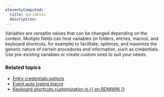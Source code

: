 ```yaml
---
eleventyComputed:
  title: Variables
  description: 
---
```

Variables are versatile values that can be changed depending on the context. Multiple fields can host variables (in folders, entries, macros, and keyboard shortcuts, for example) to facilitate, optimize, and maximize the generic nature of certain procedures and information, such as credentials. Use pre-existing variables or create custom ones to suit your needs.

### Related topics  
* [Entry credentials options](/rdm/windows/commands/edit/entries/entry-credentials-options/)  
* [Event auto typing macro](/kb/remote-desktop-manager/how-to-articles/entry-types-events-settings/event-auto-typing-macro/)  
* [Keyboard shortcuts customization in {{ en.RDMWIN }}](/kb/remote-desktop-manager/how-to-articles/keyboard-shortcuts-customization-rdm-windows/#create-shortcut-macros)
